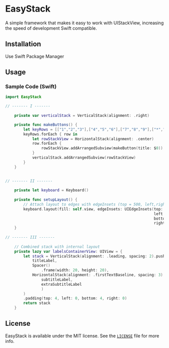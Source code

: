 # EasyStack

A simple framework that makes it easy to work with UIStackView, increasing the speed of development
Swift compatible.

## Installation 
Use Swift Package Manager

## Usage
### Sample Code (Swift)

```swift
import EasyStack

// ------- I -------
	
	private var verticalStack = VerticalStack(alignment: .right)

	private func makeButtons() {
		let keyRows = [["1","2","3"],["4","5","6"],["7","8","9"],["*","0","#"]]
		keyRows.forEach { row in
			let rowStackView = HorizontalStack(alignment: .center)
			row.forEach {
				rowStackView.addArrangedSubview(makeButton(title: $0))
			}
			verticalStack.addArrangedSubview(rowStackView)
		}
	}

	
// ------- II -------
	
	private let keyboard = Keyboard()
	
	private func setupLayout() {
		// Attach layout to edges with edgeInsets (top = 500, left,right,bottom = 0)
		keyboard.layout(fill: self.view, edgeInsets: UIEdgeInsets(top: 550,
																  left: 0,
																  bottom: 0,
																  right: 0))
	}
	
// ------- III -------
	
	// Combined stack with internal layout
	private lazy var labelsContainerView: UIView = {
	    let stack = VerticalStack(alignment: .leading, spacing: 2).push(
	        titleLabel,
	        Spaсer()
				.frame(width: 20, height: 20),
	        HorizontalStack(alignment: .firstTextBaseline, spacing: 3).push(
	            subtitleLabel,
	            extraSubtitleLabel
	            )
	    )
	    .padding(top: 4, left: 0, bottom: 4, right: 0)
	    return stack
	}

```

## License

EasyStack is available under the MIT license. See the [`LICENSE`](LICENSE) file for more info.
